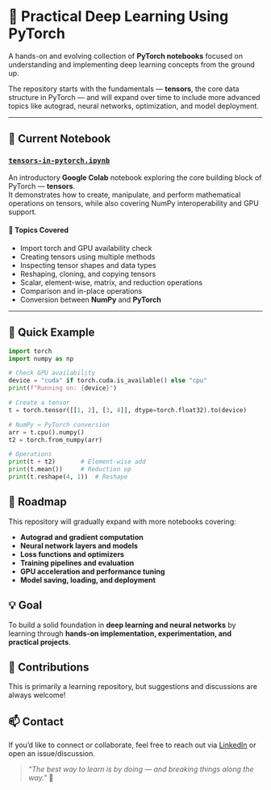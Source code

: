 # 🧠 Practical Deep Learning Using PyTorch

A hands-on and evolving collection of **PyTorch notebooks** focused on understanding and implementing deep learning concepts from the ground up.  

The repository starts with the fundamentals — **tensors**, the core data structure in PyTorch — and will expand over time to include more advanced topics like autograd, neural networks, optimization, and model deployment.

---

## 📘 Current Notebook

### [`tensors-in-pytorch.ipynb`](./tensors-in-pytorch.ipynb)

An introductory **Google Colab** notebook exploring the core building block of PyTorch — **tensors**.  
It demonstrates how to create, manipulate, and perform mathematical operations on tensors, while also covering NumPy interoperability and GPU support.

#### 🧩 Topics Covered
- Import torch and GPU availability check
- Creating tensors using multiple methods  
- Inspecting tensor shapes and data types  
- Reshaping, cloning, and copying tensors  
- Scalar, element-wise, matrix, and reduction operations  
- Comparison and in-place operations  
- Conversion between **NumPy** and **PyTorch**  

---

## 🚀 Quick Example

```python
import torch
import numpy as np

# Check GPU availability
device = "cuda" if torch.cuda.is_available() else "cpu"
print(f"Running on: {device}")

# Create a tensor
t = torch.tensor([[1, 2], [3, 4]], dtype=torch.float32).to(device)

# NumPy ↔ PyTorch conversion
arr = t.cpu().numpy()
t2 = torch.from_numpy(arr)

# Operations
print(t + t2)       # Element-wise add
print(t.mean())     # Reduction op
print(t.reshape(4, 1))  # Reshape
```

## 🧭 Roadmap

This repository will gradually expand with more notebooks covering:

- **Autograd and gradient computation**  
- **Neural network layers and models**  
- **Loss functions and optimizers**  
- **Training pipelines and evaluation**  
- **GPU acceleration and performance tuning**  
- **Model saving, loading, and deployment**


💡 Goal
-------

To build a solid foundation in **deep learning and neural networks** by learning through **hands-on implementation, experimentation, and practical projects**.

🤝 Contributions
----------------

This is primarily a learning repository, but suggestions and discussions are always welcome!

📫 Contact
----------

If you’d like to connect or collaborate, feel free to reach out via [LinkedIn](https://www.linkedin.com/in/shafiqshams) or open an issue/discussion.

> _"The best way to learn is by doing — and breaking things along the way."_ 🚧
